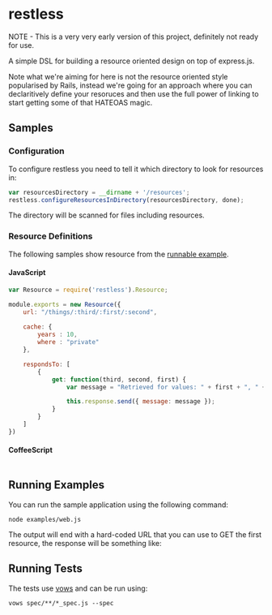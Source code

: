 # restless
NOTE - This is a very very early version of this project, definitely not ready for use.

A simple DSL for building a resource oriented design on top of express.js. 

Note what we're aiming for here is not the resource oriented style popularised by Rails, instead we're going for an approach where you can declaritively define your resoruces and then use the full power of linking to start getting some of that HATEOAS magic. 

## Samples
### Configuration
To configure restless you need to tell it which directory to look for resources in:

```js
var resourcesDirectory = __dirname + '/resources';
restless.configureResourcesInDirectory(resourcesDirectory, done);
```

The directory will be scanned for files including resources.

### Resource Definitions
The following samples show resource from the [runnable example](#example).

#### JavaScript
```js
var Resource = require('restless').Resource;

module.exports = new Resource({
    url: "/things/:third/:first/:second",
    
    cache: {
        years : 10,
        where : "private"
    },

    respondsTo: [
        {
            get: function(third, second, first) {
                var message = "Retrieved for values: " + first + ", " + second + ", " + third;

                this.response.send({ message: message });
            }
        }
    ]
})
```

#### CoffeeScript
```coffeescript
```

## <a name="example"/>Running Examples
You can run the sample application using the following command:

    node examples/web.js
    
The output will end with a hard-coded URL that you can use to GET the first resource, the response will be something like:

## Running Tests
The tests use [vows](http://vowsjs.org/) and can be run using:

    vows spec/**/*_spec.js --spec